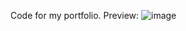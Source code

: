 Code for my portfolio. 
Preview: 
![image](https://github.com/Tausif30/Portfolio/assets/67776416/7c2ec40c-9615-4cb5-95c3-1b5bdbd40783)

